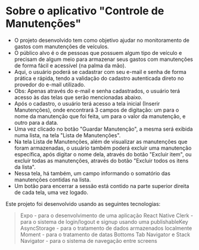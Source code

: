 <h1>Sobre o aplicativo "Controle de Manutenções"</h1>

<ul>

<li>O projeto desenvolvido tem como objetivo ajudar no monitoramento de gastos com manutenções de veículos.</li>
<li>O público alvo é o de pessoas que possuem algum tipo de veículo e precisam de algum meio para armazenar seus gastos com manutenções de forma fácil e acessível (na palma da mão).</li>
<li>Aqui, o usuário poderá se cadastrar com seu e-mail e senha de forma prática e rápida, tendo a validação do cadastro autenticada direto no provedor do e-mail utilizado.</li>
<li>Obs: Apenas através do e-mail e senha cadastrados, o usuário terá acesso às das telas que serão mencionadas abaixo.</li>
<li>Após o cadastro, o usuário terá acesso a tela inicial (Inserir Manutenções), onde encontrará 3 campos de digitação: um para o nome da manutenção que foi feita, um para o valor da manutenção, e outro para a data.</li>
<li>Uma vez clicado no botão "Guardar Manutenção", a mesma será exibida numa lista, na tela "Lista de Manutenções".</li>
<li>Na tela Lista de Manutenções, além de visualizar as manutenções que foram armazenadas, o usuário também poderá excluir uma manutenção específica, após digitar o nome dela, através do botão "Excluir item", ou excluir todas as manutenções, através do botão "Excluir todos os itens da lista".</li>
<li>Nessa tela, há também, um campo informando o somatório das manutenções contidas na lista.</li>
<li>Um botão para encerrar a sessão está contido na parte superior direita de cada tela, uma vez logado.</li>
</ul>



Este projeto foi desenvolvido usando as seguintes tecnologias:
> Expo - para o desenvolvimento de uma aplicação React Native
> Clerk - para o sistema de login/logout e signup usando uma publishableKey
> AsyncStorage - para o tratamento de dados armazenados localmente
> Moment - para o tratamento de datas
> Bottoms Tab Navigator e Stack Navigator - para o sistema de navegação entre screens
